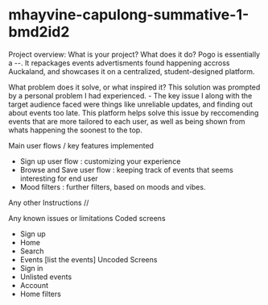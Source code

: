 # mhayvine-capulong-summative-1-bmd2id2

Project overview: What is your project? What does it do?
Pogo is essentially a --. It repackages events advertisments found happening accross Auckaland, and showcases it on a centralized, student-designed platform. 

What problem does it solve, or what inspired it?
This solution was prompted by a personal problem I had experienced. -
The key issue I along with the target audience faced were things like unreliable updates, and finding out about events too late. This platform helps solve this issue by reccomending events that are more tailored to each user, as well as being shown from whats happening the soonest to the top. 

Main user flows / key features implemented 
- Sign up user flow : customizing your experience 
- Browse and Save user flow : keeping track of events that seems interesting for end user
- Mood filters : further filters, based on moods and vibes.

Any other Instructions
//

Any known issues or limitations
Coded screens 
- Sign up
- Home 
- Search 
- Events [list the events]
Uncoded Screens 
- Sign in
- Unlisted events 
- Account
- Home filters